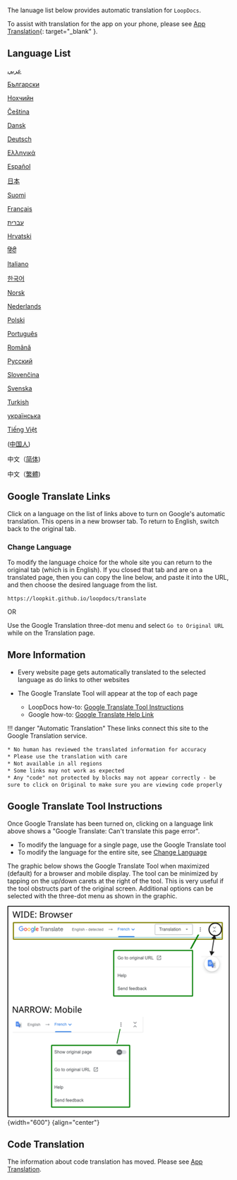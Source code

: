 The lanuage list below provides automatic translation for `LoopDocs`.

To assist with translation for the app on your phone, please see [App Translation](faqs/app-translation.md){: target="_blank" }.

## Language List

[عربي](https://loopkit-github-io.translate.goog/loopdocs/?_x_tr_sl=auto&_x_tr_tl=ar)

[Български](https://loopkit-github-io.translate.goog/loopdocs/?_x_tr_sl=auto&_x_tr_tl=bg)

[Нохчийн](https://loopkit-github-io.translate.goog/loopdocs/?_x_tr_sl=auto&_x_tr_tl=ce)

[Čeština](https://loopkit-github-io.translate.goog/loopdocs/?_x_tr_sl=auto&_x_tr_tl=cs)

[Dansk](https://loopkit-github-io.translate.goog/loopdocs/?_x_tr_sl=auto&_x_tr_tl=da)

[Deutsch](https://loopkit-github-io.translate.goog/loopdocs/?_x_tr_sl=auto&_x_tr_tl=de)

[Ελληνικά](https://loopkit-github-io.translate.goog/loopdocs/?_x_tr_sl=auto&_x_tr_tl=el)

[Español](https://loopkit-github-io.translate.goog/loopdocs/?_x_tr_sl=auto&_x_tr_tl=es)

[日本](https://loopkit-github-io.translate.goog/loopdocs/?_x_tr_sl=auto&_x_tr_tl=ja)

[Suomi](https://loopkit-github-io.translate.goog/loopdocs/?_x_tr_sl=auto&_x_tr_tl=fi)

[Français](https://loopkit-github-io.translate.goog/loopdocs/?_x_tr_sl=auto&_x_tr_tl=fr)

[עברית](https://loopkit-github-io.translate.goog/loopdocs/?_x_tr_sl=auto&_x_tr_tl=iw)

[Hrvatski](https://loopkit-github-io.translate.goog/loopdocs/?_x_tr_sl=auto&_x_tr_tl=hr)

[हिंदी](https://loopkit-github-io.translate.goog/loopdocs/?_x_tr_sl=auto&_x_tr_tl=hi)

[Italiano](https://loopkit-github-io.translate.goog/loopdocs/?_x_tr_sl=auto&_x_tr_tl=it)

[한국어](https://loopkit-github-io.translate.goog/loopdocs/?_x_tr_sl=auto&_x_tr_tl=ko)

[Norsk](https://loopkit-github-io.translate.goog/loopdocs/?_x_tr_sl=auto&_x_tr_tl=no)

[Nederlands](https://loopkit-github-io.translate.goog/loopdocs/?_x_tr_sl=auto&_x_tr_tl=nl)

[Polski](https://loopkit-github-io.translate.goog/loopdocs/?_x_tr_sl=auto&_x_tr_tl=pl)

[Português](https://loopkit-github-io.translate.goog/loopdocs/?_x_tr_sl=auto&_x_tr_tl=pt)

[Română](https://loopkit-github-io.translate.goog/loopdocs/?_x_tr_sl=auto&_x_tr_tl=ro)

[Русский](https://loopkit-github-io.translate.goog/loopdocs/?_x_tr_sl=auto&_x_tr_tl=ru)

[Slovenčina](https://loopkit-github-io.translate.goog/loopdocs/?_x_tr_sl=auto&_x_tr_tl=sk)

[Svenska](https://loopkit-github-io.translate.goog/loopdocs/?_x_tr_sl=auto&_x_tr_tl=sv)

[Turkish](https://loopkit-github-io.translate.goog/loopdocs/?_x_tr_sl=auto&_x_tr_tl=tr)

[українська](https://loopkit-github-io.translate.goog/loopdocs/?_x_tr_sl=auto&_x_tr_tl=uk)

[Tiếng Việt](https://loopkit-github-io.translate.goog/loopdocs/?_x_tr_sl=auto&_x_tr_tl=vi)

([中国人](https://loopkit-github-io.translate.goog/loopdocs/?_x_tr_sl=auto&_x_tr_tl=zh-HAN))

中文（[简体](https://loopkit-github-io.translate.goog/loopdocs/?_x_tr_sl=auto&_x_tr_tl=zh-CN))

中文（[繁體](https://loopkit-github-io.translate.goog/loopdocs/?_x_tr_sl=auto&_x_tr_tl=zh-TW))

## Google Translate Links

Click on a language on the list of links above to turn on Google's automatic translation. This opens in a new browser tab. To return to English, switch back to the original tab.

### Change Language

To modify the language choice for the whole site you can return to the original tab (which is in English). If you closed that tab and are on a translated page, then you can copy the line below, and paste it into the URL, and then choose the desired language from the list.

``` { .bash .copy title="Copy and Paste in Browser URL to return to original version" }
https://loopkit.github.io/loopdocs/translate
```

OR

Use the Google Translation three-dot menu and select `Go to Original URL` while on the Translation page.

## More Information

* Every website page gets automatically translated to the selected language as do links to other websites

* The Google Translate Tool will appear at the top of each page
    * LoopDocs how-to: [Google Translate Tool Instructions](#google-translate-tool-instructions)
    * Google how-to: [Google Translate Help Link](https://support.google.com/translate/answer/2534559?hl=en&co=GENIE.Platform%3DDesktop)

!!! danger "Automatic Translation"
    These links connect this site to the Google Translation service.

    * No human has reviewed the translated information for accuracy
    * Please use the translation with care
    * Not available in all regions
    * Some links may not work as expected
    * Any "code" not protected by blocks may not appear correctly - be sure to click on Original to make sure you are viewing code properly

## Google Translate Tool Instructions

Once Google Translate has been turned on, clicking on a language link above shows a "Google Translate: Can't translate this page error".

* To modify the language for a single page, use the Google Translate tool
* To modify the language for the entire site, see [Change Language](#change-language)

The graphic below shows the Google Translate Tool when maximized (default) for a browser and mobile display. The tool can be minimized by tapping on the up/down carets at the right of the tool. This is very useful if the tool obstructs part of the original screen. Additional options can be selected with the three-dot menu as shown in the graphic.

![various display options for the google translation tool](img/google-xlate.svg){width="600"}
{align="center"}

## Code Translation

The information about code translation has moved. Please see [App Translation](faqs/app-translation.md).
